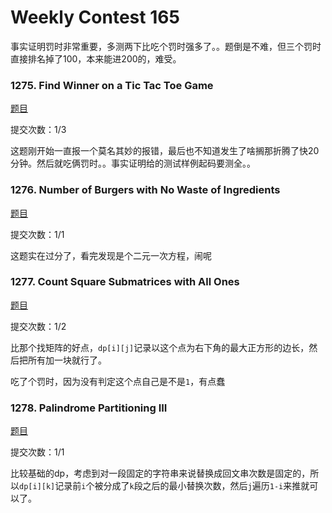 # Weekly Contest 165

事实证明罚时非常重要，多测两下比吃个罚时强多了。。题倒是不难，但三个罚时直接排名掉了100，本来能进200的，难受。



### 1275. Find Winner on a Tic Tac Toe Game

[题目](https://leetcode.com/contest/weekly-contest-165/problems/find-winner-on-a-tic-tac-toe-game/) 

提交次数：1/3

这题刚开始一直报一个莫名其妙的报错，最后也不知道发生了啥搁那折腾了快20分钟。然后就吃俩罚时。。事实证明给的测试样例起码要测全。。



### 1276. Number of Burgers with No Waste of Ingredients

[题目](https://leetcode.com/contest/weekly-contest-165/problems/number-of-burgers-with-no-waste-of-ingredients/)

提交次数：1/1

这题实在过分了，看完发现是个二元一次方程，闹呢



### 1277. Count Square Submatrices with All Ones

[题目](https://leetcode.com/contest/weekly-contest-165/problems/count-square-submatrices-with-all-ones/)

提交次数：1/2

比那个找矩阵的好点，`dp[i][j]`记录以这个点为右下角的最大正方形的边长，然后把所有加一块就行了。

吃了个罚时，因为没有判定这个点自己是不是`1`，有点蠢




### 1278. Palindrome Partitioning III

[题目](https://leetcode.com/contest/weekly-contest-165/problems/palindrome-partitioning-iii/)

提交次数：1/1

比较基础的dp，考虑到对一段固定的字符串来说替换成回文串次数是固定的，所以`dp[i][k]`记录前`i`个被分成了`k`段之后的最小替换次数，然后`j`遍历`1-i`来推就可以了。
